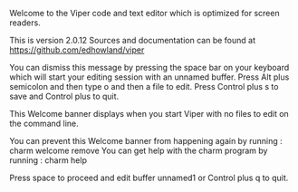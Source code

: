 Welcome to the Viper code and text editor which is optimized for screen readers.

This is version 2.0.12
Sources and documentation can be found at <https://github.com/edhowland/viper>

You can dismiss this message by pressing the space bar on your keyboard which will start
your editing session with an unnamed buffer.  Press Alt plus semicolon and
then type o and then a file to edit. Press Control plus s to save and Control plus to quit.

This Welcome banner displays when you start Viper with no files to edit on
the command line.

You can prevent this Welcome banner from happening again by running : charm welcome remove
You can get help with the charm program by running : charm help

Press space to proceed and edit buffer unnamed1 or Control plus q to quit.